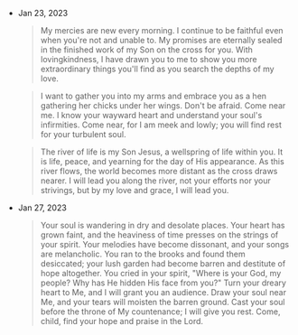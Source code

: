 ---
---

- Jan 23, 2023

  > My mercies are new every morning. I continue to be faithful even when you're not and unable to. My promises are eternally sealed in the finished work of my Son on the cross for you. With lovingkindness, I have drawn you to me to show you more extraordinary things you'll find as you search the depths of my love.

  > I want to gather you into my arms and embrace you as a hen gathering her chicks under her wings. Don't be afraid. Come near me. I know your wayward heart and understand your soul's infirmities. Come near, for I am meek and lowly; you will find rest for your turbulent soul.

  > The river of life is my Son Jesus, a wellspring of life within you. It is life, peace, and yearning for the day of His appearance. As this river flows, the world becomes more distant as the cross draws nearer. I will lead you along the river, not your efforts nor your strivings, but by my love and grace, I will lead you.

- Jan 27, 2023

  > Your soul is wandering in dry and desolate places. Your heart has grown faint, and the heaviness of time presses on the strings of your spirit. Your melodies have become dissonant, and your songs are melancholic. You ran to the brooks and found them desiccated; your lush garden had become barren and destitute of hope altogether. You cried in your spirit, "Where is your God, my people? Why has He hidden His face from you?" Turn your dreary heart to Me, and I will grant you an audience. Draw your soul near Me, and your tears will moisten the barren ground. Cast your soul before the throne of My countenance; I will give you rest. Come, child, find your hope and praise in the Lord.